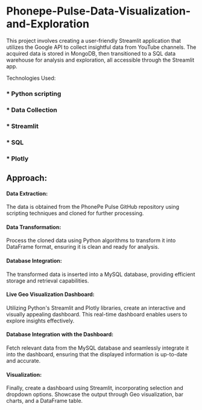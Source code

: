 # Phonepe-Pulse-Data-Visualization-and-Exploration

This project involves creating a user-friendly Streamlit application that utilizes the Google API to collect insightful data from YouTube channels. The acquired data is stored in MongoDB, then transitioned to a SQL data warehouse for analysis and exploration, all accessible through the Streamlit app.

Technologies Used:

### * Python scripting
### * Data Collection
### * Streamlit
### * SQL
### * Plotly


## Approach:

#### Data Extraction:
The data is obtained from the PhonePe Pulse GitHub repository using scripting techniques and cloned for further processing.

#### Data Transformation: 
Process the cloned data using Python algorithms to transform it into DataFrame format, ensuring it is clean and ready for analysis.

#### Database Integration: 
The transformed data is inserted into a MySQL database, providing efficient storage and retrieval capabilities.

#### Live Geo Visualization Dashboard: 
Utilizing Python's Streamlit and Plotly libraries, create an interactive and visually appealing dashboard. This real-time dashboard enables users to explore insights effectively.

#### Database Integration with the Dashboard: 
Fetch relevant data from the MySQL database and seamlessly integrate it into the dashboard, ensuring that the displayed information is up-to-date and accurate.

#### Visualization: 
Finally, create a dashboard using Streamlit, incorporating selection and dropdown options. Showcase the output through Geo visualization, bar charts, and a DataFrame table.
